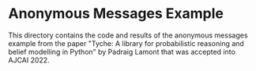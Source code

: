 # Anonymous Messages Example

This directory contains the code and results of the anonymous messages
example from the paper "Tyche: A library for probabilistic reasoning
and belief modelling in Python" by Padraig Lamont that was accepted
into AJCAI 2022.
